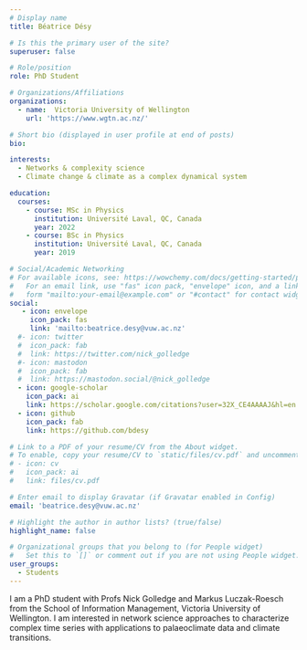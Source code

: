 ```yaml
---
# Display name
title: Béatrice Désy

# Is this the primary user of the site?
superuser: false

# Role/position
role: PhD Student

# Organizations/Affiliations
organizations:
  - name:  Victoria University of Wellington 
    url: 'https://www.wgtn.ac.nz/'

# Short bio (displayed in user profile at end of posts)
bio: 

interests:
  - Networks & complexity science
  - Climate change & climate as a complex dynamical system

education:
  courses:
    - course: MSc in Physics
      institution: Université Laval, QC, Canada
      year: 2022
    - course: BSc in Physics
      institution: Université Laval, QC, Canada
      year: 2019

# Social/Academic Networking
# For available icons, see: https://wowchemy.com/docs/getting-started/page-builder/#icons
#   For an email link, use "fas" icon pack, "envelope" icon, and a link in the
#   form "mailto:your-email@example.com" or "#contact" for contact widget.
social:
   - icon: envelope
     icon_pack: fas
     link: 'mailto:beatrice.desy@vuw.ac.nz'
  #- icon: twitter
  #  icon_pack: fab
  #  link: https://twitter.com/nick_golledge
  #- icon: mastodon
  #  icon_pack: fab
  #  link: https://mastodon.social/@nick_golledge
  - icon: google-scholar
    icon_pack: ai
    link: https://scholar.google.com/citations?user=32X_CE4AAAAJ&hl=en
  - icon: github
    icon_pack: fab
    link: https://github.com/bdesy

# Link to a PDF of your resume/CV from the About widget.
# To enable, copy your resume/CV to `static/files/cv.pdf` and uncomment the lines below.
# - icon: cv
#   icon_pack: ai
#   link: files/cv.pdf

# Enter email to display Gravatar (if Gravatar enabled in Config)
email: 'beatrice.desy@vuw.ac.nz'

# Highlight the author in author lists? (true/false)
highlight_name: false

# Organizational groups that you belong to (for People widget)
#   Set this to `[]` or comment out if you are not using People widget.
user_groups:
  - Students
---
```


I am a PhD student with Profs Nick Golledge and Markus Luczak-Roesch from the School of Information Management, Victoria University of Wellington. I am interested in network science approaches to characterize complex time series with applications to palaeoclimate data and climate transitions.  